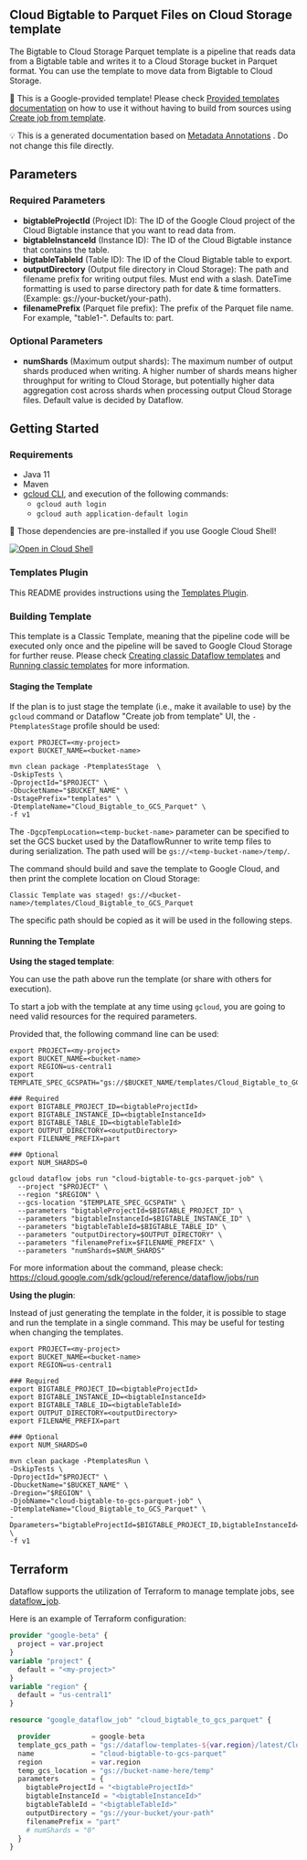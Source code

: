 
Cloud Bigtable to Parquet Files on Cloud Storage template
---
The Bigtable to Cloud Storage Parquet template is a pipeline that reads data from
a Bigtable table and writes it to a Cloud Storage bucket in Parquet format. You
can use the template to move data from Bigtable to Cloud Storage.


:memo: This is a Google-provided template! Please
check [Provided templates documentation](https://cloud.google.com/dataflow/docs/guides/templates/provided/bigtable-to-parquet)
on how to use it without having to build from sources using [Create job from template](https://console.cloud.google.com/dataflow/createjob?template=Cloud_Bigtable_to_GCS_Parquet).

:bulb: This is a generated documentation based
on [Metadata Annotations](https://github.com/GoogleCloudPlatform/DataflowTemplates#metadata-annotations)
. Do not change this file directly.

## Parameters

### Required Parameters

* **bigtableProjectId** (Project ID): The ID of the Google Cloud project of the Cloud Bigtable instance that you want to read data from.
* **bigtableInstanceId** (Instance ID): The ID of the Cloud Bigtable instance that contains the table.
* **bigtableTableId** (Table ID): The ID of the Cloud Bigtable table to export.
* **outputDirectory** (Output file directory in Cloud Storage): The path and filename prefix for writing output files. Must end with a slash. DateTime formatting is used to parse directory path for date & time formatters. (Example: gs://your-bucket/your-path).
* **filenamePrefix** (Parquet file prefix): The prefix of the Parquet file name. For example, "table1-". Defaults to: part.

### Optional Parameters

* **numShards** (Maximum output shards): The maximum number of output shards produced when writing. A higher number of shards means higher throughput for writing to Cloud Storage, but potentially higher data aggregation cost across shards when processing output Cloud Storage files. Default value is decided by Dataflow.



## Getting Started

### Requirements

* Java 11
* Maven
* [gcloud CLI](https://cloud.google.com/sdk/gcloud), and execution of the
  following commands:
  * `gcloud auth login`
  * `gcloud auth application-default login`

:star2: Those dependencies are pre-installed if you use Google Cloud Shell!

[![Open in Cloud Shell](http://gstatic.com/cloudssh/images/open-btn.svg)](https://console.cloud.google.com/cloudshell/editor?cloudshell_git_repo=https%3A%2F%2Fgithub.com%2FGoogleCloudPlatform%2FDataflowTemplates.git&cloudshell_open_in_editor=v1/src/main/java/com/google/cloud/teleport/bigtable/BigtableToParquet.java)

### Templates Plugin

This README provides instructions using
the [Templates Plugin](https://github.com/GoogleCloudPlatform/DataflowTemplates#templates-plugin).

### Building Template

This template is a Classic Template, meaning that the pipeline code will be
executed only once and the pipeline will be saved to Google Cloud Storage for
further reuse. Please check [Creating classic Dataflow templates](https://cloud.google.com/dataflow/docs/guides/templates/creating-templates)
and [Running classic templates](https://cloud.google.com/dataflow/docs/guides/templates/running-templates)
for more information.

#### Staging the Template

If the plan is to just stage the template (i.e., make it available to use) by
the `gcloud` command or Dataflow "Create job from template" UI,
the `-PtemplatesStage` profile should be used:

```shell
export PROJECT=<my-project>
export BUCKET_NAME=<bucket-name>

mvn clean package -PtemplatesStage  \
-DskipTests \
-DprojectId="$PROJECT" \
-DbucketName="$BUCKET_NAME" \
-DstagePrefix="templates" \
-DtemplateName="Cloud_Bigtable_to_GCS_Parquet" \
-f v1
```

The `-DgcpTempLocation=<temp-bucket-name>` parameter can be specified to set the GCS bucket used by the DataflowRunner to write
temp files to during serialization. The path used will be `gs://<temp-bucket-name>/temp/`.

The command should build and save the template to Google Cloud, and then print
the complete location on Cloud Storage:

```
Classic Template was staged! gs://<bucket-name>/templates/Cloud_Bigtable_to_GCS_Parquet
```

The specific path should be copied as it will be used in the following steps.

#### Running the Template

**Using the staged template**:

You can use the path above run the template (or share with others for execution).

To start a job with the template at any time using `gcloud`, you are going to
need valid resources for the required parameters.

Provided that, the following command line can be used:

```shell
export PROJECT=<my-project>
export BUCKET_NAME=<bucket-name>
export REGION=us-central1
export TEMPLATE_SPEC_GCSPATH="gs://$BUCKET_NAME/templates/Cloud_Bigtable_to_GCS_Parquet"

### Required
export BIGTABLE_PROJECT_ID=<bigtableProjectId>
export BIGTABLE_INSTANCE_ID=<bigtableInstanceId>
export BIGTABLE_TABLE_ID=<bigtableTableId>
export OUTPUT_DIRECTORY=<outputDirectory>
export FILENAME_PREFIX=part

### Optional
export NUM_SHARDS=0

gcloud dataflow jobs run "cloud-bigtable-to-gcs-parquet-job" \
  --project "$PROJECT" \
  --region "$REGION" \
  --gcs-location "$TEMPLATE_SPEC_GCSPATH" \
  --parameters "bigtableProjectId=$BIGTABLE_PROJECT_ID" \
  --parameters "bigtableInstanceId=$BIGTABLE_INSTANCE_ID" \
  --parameters "bigtableTableId=$BIGTABLE_TABLE_ID" \
  --parameters "outputDirectory=$OUTPUT_DIRECTORY" \
  --parameters "filenamePrefix=$FILENAME_PREFIX" \
  --parameters "numShards=$NUM_SHARDS"
```

For more information about the command, please check:
https://cloud.google.com/sdk/gcloud/reference/dataflow/jobs/run


**Using the plugin**:

Instead of just generating the template in the folder, it is possible to stage
and run the template in a single command. This may be useful for testing when
changing the templates.

```shell
export PROJECT=<my-project>
export BUCKET_NAME=<bucket-name>
export REGION=us-central1

### Required
export BIGTABLE_PROJECT_ID=<bigtableProjectId>
export BIGTABLE_INSTANCE_ID=<bigtableInstanceId>
export BIGTABLE_TABLE_ID=<bigtableTableId>
export OUTPUT_DIRECTORY=<outputDirectory>
export FILENAME_PREFIX=part

### Optional
export NUM_SHARDS=0

mvn clean package -PtemplatesRun \
-DskipTests \
-DprojectId="$PROJECT" \
-DbucketName="$BUCKET_NAME" \
-Dregion="$REGION" \
-DjobName="cloud-bigtable-to-gcs-parquet-job" \
-DtemplateName="Cloud_Bigtable_to_GCS_Parquet" \
-Dparameters="bigtableProjectId=$BIGTABLE_PROJECT_ID,bigtableInstanceId=$BIGTABLE_INSTANCE_ID,bigtableTableId=$BIGTABLE_TABLE_ID,outputDirectory=$OUTPUT_DIRECTORY,filenamePrefix=$FILENAME_PREFIX,numShards=$NUM_SHARDS" \
-f v1
```

## Terraform

Dataflow supports the utilization of Terraform to manage template jobs,
see [dataflow_job](https://registry.terraform.io/providers/hashicorp/google/latest/docs/resources/dataflow_job).

Here is an example of Terraform configuration:


```terraform
provider "google-beta" {
  project = var.project
}
variable "project" {
  default = "<my-project>"
}
variable "region" {
  default = "us-central1"
}

resource "google_dataflow_job" "cloud_bigtable_to_gcs_parquet" {

  provider          = google-beta
  template_gcs_path = "gs://dataflow-templates-${var.region}/latest/Cloud_Bigtable_to_GCS_Parquet"
  name              = "cloud-bigtable-to-gcs-parquet"
  region            = var.region
  temp_gcs_location = "gs://bucket-name-here/temp"
  parameters        = {
    bigtableProjectId = "<bigtableProjectId>"
    bigtableInstanceId = "<bigtableInstanceId>"
    bigtableTableId = "<bigtableTableId>"
    outputDirectory = "gs://your-bucket/your-path"
    filenamePrefix = "part"
    # numShards = "0"
  }
}
```
